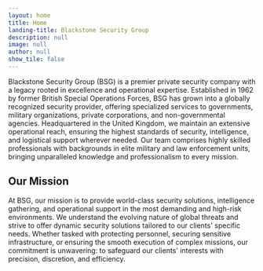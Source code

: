 ```yaml
---
layout: home
title: Home
landing-title: Blackstone Security Group
description: null
image: null
author: null
show_tile: false
---
```


Blackstone Security Group (BSG) is a premier private security company with a legacy rooted in excellence and operational expertise. Established in 1962 by former British Special Operations Forces, BSG has grown into a globally recognized security provider, offering specialized services to governments, military organizations, private corporations, and non-governmental agencies. Headquartered in the United Kingdom, we maintain an extensive operational reach, ensuring the highest standards of security, intelligence, and logistical support wherever needed. Our team comprises highly skilled professionals with backgrounds in elite military and law enforcement units, bringing unparalleled knowledge and professionalism to every mission.

## Our Mission

At BSG, our mission is to provide world-class security solutions, intelligence gathering, and operational support in the most demanding and high-risk environments. We understand the evolving nature of global threats and strive to offer dynamic security solutions tailored to our clients' specific needs. Whether tasked with protecting personnel, securing sensitive infrastructure, or ensuring the smooth execution of complex missions, our commitment is unwavering: to safeguard our clients' interests with precision, discretion, and efficiency.
